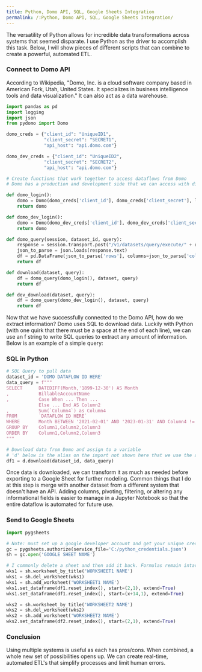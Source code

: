 ```yaml
---
title: Python, Domo API, SQL, Google Sheets Integration
permalink: /:Python, Domo API, SQL, Google Sheets Integration/
---
```


The versatility of Python allows for incredible data transformations across systems that seemed disparate. I use Python as the driver to accomplish this task. Below, I will show pieces of different scripts that can combine to create a powerful, automated ETL.

### **Connect to Domo API**
According to Wikipedia, "Domo, Inc. is a cloud software company based in American Fork, Utah, United States. It specializes in business intelligence tools and data visualization." It can also act as a data warehouse.
```python
import pandas as pd
import logging
import json
from pydomo import Domo

domo_creds = {"client_id": "UniqueID1",
              "client_secret": "SECRET1",
              "api_host": "api.domo.com"}

domo_dev_creds = {"client_id": "UniqueID2",
              "client_secret": "SECRET2",
              "api_host": "api.domo.com"}

# Create functions that work together to access dataflows from Domo
# Domo has a production and development side that we can access with different credentials as shown above

def domo_login():
    domo = Domo(domo_creds['client_id'], domo_creds['client_secret'], logger_name='foo', log_level=logging.INFO, api_host=domo_creds['api_host'])
    return domo

def domo_dev_login():
    domo = Domo(domo_dev_creds['client_id'], domo_dev_creds['client_secret'], api_host=domo_dev_creds['api_host'])
    return domo

def domo_query(session, dataset_id, query):
    response = session.transport.post("/v1/datasets/query/execute/" + dataset_id, {"sql":query}, None)
    json_to_parse = json.loads(response.text)
    df = pd.DataFrame(json_to_parse['rows'], columns=json_to_parse['columns'])
    return df

def download(dataset, query):
    df = domo_query(domo_login(), dataset, query)
    return df

def dev_download(dataset, query):
    df = domo_query(domo_dev_login(), dataset, query)
    return df 
```
Now that we have successfully connected to the Domo API, how do we extract information? Domo uses SQL to download data. Luckily with Python (with one quirk that there must be a space at the end of each line), we can use an f string to write SQL queries to extract any amount of information. Below is an example of a simple query:

### **SQL in Python**
```python
# SQL Query to pull data
dataset_id = 'DOMO DATAFLOW ID HERE'
data_query = f"""
SELECT      DATEDIFF(Month,'1899-12-30') AS Month 
,           BillableAccountName 
,           Case When ... Then ... 
            Else ... End AS Column2
,           Sum(`Column4`) as Column4
FROM        `DATAFLOW ID HERE`
WHERE       Month BETWEEN '2021-02-01' AND '2023-01-31' AND Column4 != 0 
GROUP BY    Column1,Column2,Column3
ORDER BY    Column1,Column2,Column3
"""

# Download data from Domo and assign to a variable
# 'd' below is the alias on the import not shown here that we use the above code block to access
df1 = d.download(dataset_id, data_query)
```
Once data is downloaded, we can transform it as much as needed before exporting to a Google Sheet for further modeling. Common things that I do at this step is merge with another dataset from a different system that doesn't have an API. Adding columns, pivoting, filtering, or altering any informational fields is easier to manage in a Jupyter Notebook so that the entire dataflow is automated for future use.

### **Send to Google Sheets**
```python
import pygsheets

# Note: must set up a google developer account and get your unique credentials
gc = pygsheets.authorize(service_file='C:/python_credentials.json')
sh = gc.open('GOOGLE SHEET NAME')

# I commonly delete a sheet and then add it back. Formulas remain intact on other tabs and don't #ref out.
wks1 = sh.worksheet_by_title('WORKSHEET1 NAME')
wks1 = sh.del_worksheet(wks1)
wks1 = sh.add_worksheet('WORKSHEET1 NAME')
wks1.set_dataframe(df1.reset_index(), start=(2,1), extend=True)
wks1.set_dataframe(df1.reset_index(), start=(x+14,1), extend=True)

wks2 = sh.worksheet_by_title('WORKSHEET2 NAME')
wks2 = sh.del_worksheet(wks2)
wks2 = sh.add_worksheet('WORKSHEET2 NAME')
wks2.set_dataframe(df2.reset_index(), start=(2,1), extend=True)
```

### **Conclusion**
Using multiple systems is useful as each has pros/cons. When combined, a whole new set of possibilities opens up. We can create real-time, automated ETL's that simplify processes and limit human errors.
